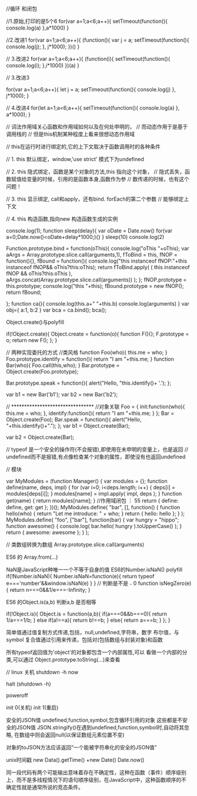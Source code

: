 //循环 和闭包

//1.原始,打印的是5个6
for(var a=1;a<6;a++){
	setTimeout(function(){
		console.log(a)
	},a*1000)
}

//2.改进1
for(var a=1;a<6;a++){
	(function(){
		var j = a;
		setTimeout(function(){
			console.log(j);
		}, j*1000);
	})()
}

// 3.改进2
for(var a=1;a<6;a++){
	(function(i){
		setTimeout(function(){
			console.log(i);
		},i*1000)
	})(a)
}

// 3.改进3

for(var a=1;a<6;a++){
	let j = a;
	setTimeout(function(){
		console.log(j)
	}, j*1000);
}

// 4.改进4
for(let a=1;a<6;a++){
	setTimeout(function(){
		console.log(a)
	}, a*1000);
}

// 词法作用域关心函数和作用域如何以及在何处申明的，
// 而动态作用于是基于调用栈的
// 但是this机制某种程度上看来很想动态作用域

// this在运行时进行绑定的,它的上下文取决于函数调用时的各种条件

// 1. this 默认绑定，window,'use strict' 模式下为undefined

// 2. this 隐式绑定，函数是某个对象的方法,this 指向这个对象，
// 隐式丢失，函数赋值给变量的时候，引用的是函数本身,函数作为参
// 数传递的时候，也有这个问题！

// 3. this 显示绑定, call和apply，还有bind.  forEach的第二个参数
// 能够绑定上下文

// 4. this 构造函数,指向new 构造函数生成的实例


console.log(1);
function sleep(delay){
	var oDate = Date.now()
	for(var a=0;Date.now()<oDate+delay*1000;){}
}
sleep(10)
console.log(2)

Function.prototype.bind = function(oThis){
	console.log("oThis "+oThis);
	var aArgs = Array.prototype.slice.call(arguments,1),
		fToBind = this,
		fNOP = function(){},
		fBound = function(){
			console.log("this instanceof fNOP:"+this instanceof fNOP&& oThis?this:oThis);
			return fToBind.apply(
				(
					this instanceof fNOP && oThis?this:oThis
				),
				aArgs.concat(Array.prototype.slice.call(arguments))
				);
		};
		fNOP.prototype = this.prototype;
		console.log("this "+this);
		fBound.prototype = new fNOP();
		return fBound;

};
function ca(){
	console.log(this.a+" "+this.b)
	console.log(arguments)
}
var obj={
	a:1,
	b:2
}
var bca = ca.bind();
bca();

Object.create()与polyfill

if(!Object.create){
	Object.create = function(o){
		function F(){};
		F.prototype = o;
		return new F();
	};
}

// 两种实现委托的方式
//类风格
function Foo(who){
	this.me = who;
}
Foo.prototype.identify = function(){
	return "I am "+this.me;
}
function Bar(who){
	Foo.call(this,who);
}
Bar.prototype = Object.create(Foo.prototype);

Bar.prototype.speak = function(){
	alert("Hello, "this.identify()+ '.');
};

var b1 = new Bar('b1');
var b2 = new Bar('b2');

// ********************************
//对象关联
Foo = {
	init:function(who){
		this.me = who;
	},
	identify:function(){
		return "I am "+this.me;
	}
};
Bar = Object.create(Foo);
Bar.speak = function(){
	alert("Hello, "+this.identify()+".");
};
var b1 = Object.create(Bar);

var b2 = Object.create(Bar);

// typeof 是一个安全的操作符(不会报错),即使用在未申明的变量上，也是返回
// undefined而不是报错,有点像检查某个对象的属性，即使没有也返回undefined

// 模块

var MyModules = (function Manager() {
	var modules = {};
	function define(name, deps, impl) {
		for (var i=0; i<deps.length; i++) {
			deps[i] = modules[deps[i]];
		}
		modules[name] = impl.apply( impl, deps );
	}
	function get(name) {
		return modules[name];
	}
	//作用域闭包 ｜ 55
	return {
		define: define,
		get: get
	};
})();
MyModules.define( "bar", [], function() {
	function hello(who) {
		return "Let me introduce: " + who;
	}
	return {
		hello: hello
	};
} );
MyModules.define( "foo", ["bar"], function(bar) {
	var hungry = "hippo";
	function awesome() {
		console.log( bar.hello( hungry ).toUpperCase() );
	}
	return {
		awesome: awesome
	};
} );

// 类数组转换为数组
Array.prototype.slice.call(arguments)

ES6 的 Array.from(...)

NaN是JavaScript种唯一一个不等于自身的值
ES6的Number.isNaN()
polyfill
if(!Number.isNaN){
	Number.isNaN=function(e){
		return typeof e==='number'&&window.isNaN(e)
	}
}
// 判断是不是﹣0
function isNegZero(e){
	return n===0&&1/e===-Infinity;
}

ES6 的Object.is(a,b) 判断a,b 是否相等

if(!Object.is){
	Object.is = function(a,b){
		if(a===0&&b===0){
			return 1/a===1/b;
		}
		else if(a!==a){
			return b!==b;
		}
		else{
			return a===b;
		}
	};
}

简单值通过值复制方式传递,包括，null,undefined,字符串，数字
布尔值，与symbol
复合值通过引用来传递，包括对(包括数组与封装对象)和函数

所有typeof返回值为'object'的对象都包含一个内部属性,可以
看做一个内部的分类,可以通过
Object.prototype.toString(...)来查看

// linux 关机
shutdown -h now

halt (shutdown -h)

poweroff

init 0(关机) 
init 1(重启)

安全的JSON值
undefined,function,symbol,包含循环引用的对象
这些都是不安全的JSON值
JSON.stringify()在遇到undefined,function,symbol时,自动将其忽略,
在数组中则会返回null(以保证数组元素位置不变)

对象的toJSON方法应该返回“一个能被字符串化的安全的JSON值”

unix时间戳
new Data().getTime()
+new Date()
Date.now()

同一段代码有两个可能输出意味着存在不确定性，这种在函数（事件）顺序级别上，而不是多线程情况下的语句顺序级别，在JavaScript中，这种函数顺序的不确定性就是通常所说的竞态条件。


